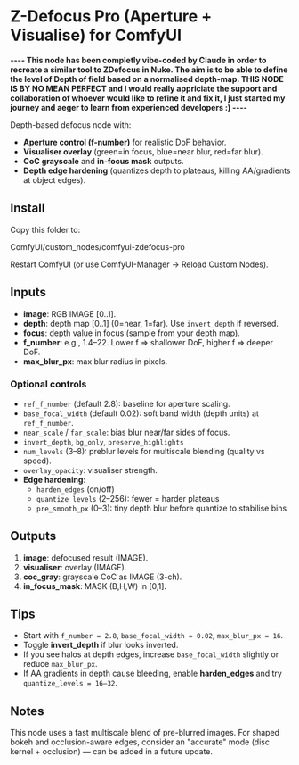 # Z-Defocus Pro (Aperture + Visualise) for ComfyUI

**---- This node has been completly vibe-coded by Claude in order to recreate a similar tool
     to ZDefocus in Nuke. The aim is to be able to define the level of Depth of field based on
     a normalised depth-map. THIS NODE IS BY NO MEAN PERFECT and I would really appriciate the
     support and collaboration of whoever would like to refine it and fix it, I just started my
     journey and aeger to learn from experienced developers :) ----**

Depth-based defocus node with:
- **Aperture control (f-number)** for realistic DoF behavior.
- **Visualiser overlay** (green=in focus, blue=near blur, red=far blur).
- **CoC grayscale** and **in-focus mask** outputs.
- **Depth edge hardening** (quantizes depth to plateaus, killing AA/gradients at object edges).

## Install

Copy this folder to:

ComfyUI/custom_nodes/comfyui-zdefocus-pro

Restart ComfyUI (or use ComfyUI-Manager → Reload Custom Nodes).

## Inputs

- **image**: RGB IMAGE [0..1].
- **depth**: depth map [0..1] (0=near, 1=far). Use `invert_depth` if reversed.
- **focus**: depth value in focus (sample from your depth map).
- **f_number**: e.g., 1.4–22. Lower f ⇒ shallower DoF, higher f ⇒ deeper DoF.
- **max_blur_px**: max blur radius in pixels.

### Optional controls
- `ref_f_number` (default 2.8): baseline for aperture scaling.
- `base_focal_width` (default 0.02): soft band width (depth units) at `ref_f_number`.
- `near_scale` / `far_scale`: bias blur near/far sides of focus.
- `invert_depth`, `bg_only`, `preserve_highlights`
- `num_levels` (3–8): preblur levels for multiscale blending (quality vs speed).
- `overlay_opacity`: visualiser strength.
- **Edge hardening**:
  - `harden_edges` (on/off)
  - `quantize_levels` (2–256): fewer = harder plateaus
  - `pre_smooth_px` (0–3): tiny depth blur before quantize to stabilise bins

## Outputs

1. **image**: defocused result (IMAGE).
2. **visualiser**: overlay (IMAGE).
3. **coc_gray**: grayscale CoC as IMAGE (3-ch).
4. **in_focus_mask**: MASK (B,H,W) in [0,1].

## Tips

- Start with `f_number = 2.8`, `base_focal_width = 0.02`, `max_blur_px = 16`.
- Toggle **invert_depth** if blur looks inverted.
- If you see halos at depth edges, increase `base_focal_width` slightly or reduce `max_blur_px`.
- If AA gradients in depth cause bleeding, enable **harden_edges** and try `quantize_levels = 16–32`.

## Notes

This node uses a fast multiscale blend of pre-blurred images.
For shaped bokeh and occlusion-aware edges, consider an "accurate" mode (disc kernel + occlusion)
— can be added in a future update.
